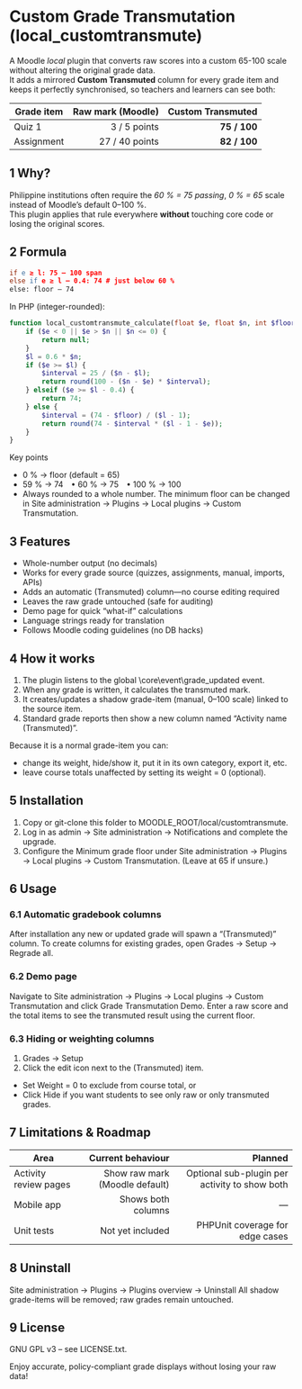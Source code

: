 # Custom Grade Transmutation (local_customtransmute)

A Moodle *local* plugin that converts raw scores into a custom 65-100 scale without altering the original grade data.  
It adds a mirrored **Custom Transmuted** column for every grade item and keeps it perfectly synchronised, so teachers and learners can see both:

| Grade item | Raw mark (Moodle) | Custom Transmuted |
|------------|------------------:|------------------:|
| Quiz 1     | 3 / 5 points      | **75 / 100** |
| Assignment | 27 / 40 points    | **82 / 100** |

## 1  Why?

Philippine institutions often require the *60 % = 75 passing*, *0 % = 65* scale instead of Moodle’s default 0–100 %.  
This plugin applies that rule everywhere **without** touching core code or losing the original scores.

## 2  Formula
```l = 0.6 × n # 60 % threshold
if e ≥ l: 75 – 100 span
else if e ≥ l – 0.4: 74 # just below 60 %
else: floor – 74
```

In PHP (integer-rounded):

```php
function local_customtransmute_calculate(float $e, float $n, int $floor = 65): ?int {
    if ($e < 0 || $e > $n || $n <= 0) {
        return null;
    }
    $l = 0.6 * $n;
    if ($e >= $l) {
        $interval = 25 / ($n - $l);
        return round(100 - ($n - $e) * $interval);
    } elseif ($e >= $l - 0.4) {
        return 74;
    } else {
        $interval = (74 - $floor) / ($l - 1);
        return round(74 - $interval * ($l - 1 - $e));
    }
}
```

Key points
- 0 % → floor (default = 65)
- 59 % → 74 • 60 % → 75 • 100 % → 100
- Always rounded to a whole number.
The minimum floor can be changed in Site administration → Plugins → Local plugins → Custom Transmutation.

## 3 Features
- Whole-number output (no decimals)
- Works for every grade source (quizzes, assignments, manual, imports, APIs)
- Adds an automatic (Transmuted) column—no course editing required
- Leaves the raw grade untouched (safe for auditing)
- Demo page for quick “what-if” calculations
- Language strings ready for translation
- Follows Moodle coding guidelines (no DB hacks)

## 4 How it works
1. The plugin listens to the global \core\event\grade_updated event.
2. When any grade is written, it calculates the transmuted mark.
3. It creates/updates a shadow grade-item (manual, 0–100 scale) linked to the source item.
4. Standard grade reports then show a new column named “Activity name (Transmuted)”.

Because it is a normal grade-item you can:
- change its weight, hide/show it, put it in its own category, export it, etc.
- leave course totals unaffected by setting its weight = 0 (optional).

## 5 Installation
1. Copy or git-clone this folder to MOODLE_ROOT/local/customtransmute.
2. Log in as admin → Site administration → Notifications and complete the upgrade.
3. Configure the Minimum grade floor under
Site administration → Plugins → Local plugins → Custom Transmutation.
(Leave at 65 if unsure.)

## 6 Usage
### 6.1 Automatic gradebook columns
After installation any new or updated grade will spawn a “(Transmuted)” column.
To create columns for existing grades, open
Grades → Setup → Regrade all.

### 6.2 Demo page
Navigate to
Site administration → Plugins → Local plugins → Custom Transmutation
and click Grade Transmutation Demo.
Enter a raw score and the total items to see the transmuted result using the current floor.

### 6.3 Hiding or weighting columns
1. Grades → Setup
2. Click the edit icon next to the (Transmuted) item.
- Set Weight = 0 to exclude from course total, or
- Click Hide if you want students to see only raw or only transmuted grades.

## 7 Limitations & Roadmap
| Area |	Current behaviour |	Planned |
|------------|------------------:|------------------:|
| Activity review pages	| Show raw mark (Moodle default)	| Optional sub-plugin per activity to show both |
| Mobile app	| Shows both columns	| — |
| Unit tests	| Not yet included	| PHPUnit coverage for edge cases |


## 8 Uninstall
Site administration → Plugins → Plugins overview → Uninstall
All shadow grade-items will be removed; raw grades remain untouched.

## 9 License
GNU GPL v3 – see LICENSE.txt.

Enjoy accurate, policy-compliant grade displays without losing your raw data!








